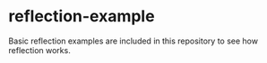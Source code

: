 # reflection-example
Basic reflection examples are included in this repository to see how reflection works.
